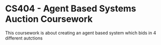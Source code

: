 # CS404 - Agent Based Systems Auction Coursework

This coursework is about creating an agent based system which bids in 4 different autctions
